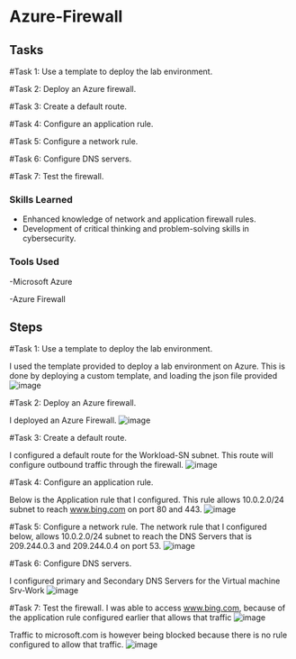 # Azure-Firewall

## Tasks
#Task 1: Use a template to deploy the lab environment.

#Task 2: Deploy an Azure firewall.

#Task 3: Create a default route.

#Task 4: Configure an application rule.

#Task 5: Configure a network rule.

#Task 6: Configure DNS servers.

#Task 7: Test the firewall.

### Skills Learned
- Enhanced knowledge of network and application firewall rules.
- Development of critical thinking and problem-solving skills in cybersecurity.

### Tools Used
-Microsoft Azure

-Azure Firewall

## Steps
#Task 1: Use a template to deploy the lab environment.

I used the template provided to deploy a lab environment on Azure. This is done by deploying a custom template, and loading the json file provided
![image](https://github.com/Vorfreude7/Azure-Firewall/assets/128520269/bb9b644a-dbde-4bf1-952c-b01c40328b58)


#Task 2: Deploy an Azure firewall.

I deployed an Azure Firewall.
![image](https://github.com/Vorfreude7/Azure-Firewall/assets/128520269/ee2a6841-eb67-4762-acd1-6f6577252a9b)

#Task 3: Create a default route.

I configured a default route for the Workload-SN subnet. This route will configure outbound traffic through the firewall.
![image](https://github.com/Vorfreude7/Azure-Firewall/assets/128520269/56ef3af5-903c-49e0-a115-5e77649166f5)

#Task 4: Configure an application rule.

Below is the Application rule that I configured. This rule allows 10.0.2.0/24 subnet to reach www.bing.com on port 80 and 443.
![image](https://github.com/Vorfreude7/Azure-Firewall/assets/128520269/d73f6883-19c3-4dff-8b3b-5049384317b5)


#Task 5: Configure a network rule.
The network rule that I configured below, allows 10.0.2.0/24 subnet to reach the DNS Servers that is 209.244.0.3 and 209.244.0.4 on port 53.
![image](https://github.com/Vorfreude7/Azure-Firewall/assets/128520269/b65cf17b-fca2-4d66-8cd9-09ce1cc9eb60)


#Task 6: Configure DNS servers.

I configured primary and Secondary DNS Servers for the Virtual machine Srv-Work
![image](https://github.com/Vorfreude7/Azure-Firewall/assets/128520269/42267faf-24a0-4024-b07e-c9166da6be12)


#Task 7: Test the firewall.
I was able to access www.bing.com, because of the application rule configured earlier that allows that traffic
![image](https://github.com/Vorfreude7/Azure-Firewall/assets/128520269/7710c878-effd-47e7-bd2e-2b9e118a571d)

Traffic to microsoft.com is however being blocked because there is no rule configured to allow that traffic.
![image](https://github.com/Vorfreude7/Azure-Firewall/assets/128520269/9837ad73-8bed-45f1-a7bd-889c04a0727b)





